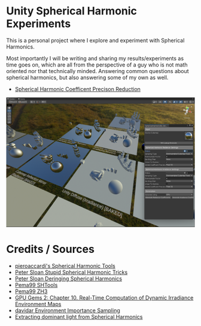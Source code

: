 # Unity Spherical Harmonic Experiments

This is a personal project where I explore and experiment with Spherical Harmonics.

Most importantly I will be writing and sharing my results/experiments as time goes on, which are all from the perspective of a guy who is not math oriented nor that technically minded. Answering common questions about spherical harmonics, but also answering some of my own as well.
- [Spherical Harmonic Coefficent Precison Reduction](https://github.com/frostbone25/Unity-Spherical-Harmonic-Experiments/blob/main/CoefficentPrecison.md)

![preview-screenshot](GithubContent/preview-screenshot.png)

# Credits / Sources

- [pieroaccardi's Spherical Harmonic Tools](https://github.com/pieroaccardi/Unity_SphericalHarmonics_Tools/tree/master)
- [Peter Sloan Stupid Spherical Harmonic Tricks](https://www.ppsloan.org/publications/StupidSH36.pdf)
- [Peter Sloan Deringing Spherical Harmonics](https://www.ppsloan.org/publications/shdering.pdf)
- [Pema99 SHTools](https://github.com/pema99/SHTools)
- [Pema99 ZH3](https://gist.github.com/pema99/f735ca33d1299abe0e143ee94fc61e73)
- [GPU Gems 2: Chapter 10. Real-Time Computation of Dynamic Irradiance Environment Maps](https://developer.nvidia.com/gpugems/gpugems2/part-ii-shading-lighting-and-shadows/chapter-10-real-time-computation-dynamic)
- [davidar Environment Importance Sampling](https://compute.toys/view/19)
- [Extracting dominant light from Spherical Harmonics](https://www.gamedeveloper.com/programming/in-depth-extracting-dominant-light-from-spherical-harmonics)
